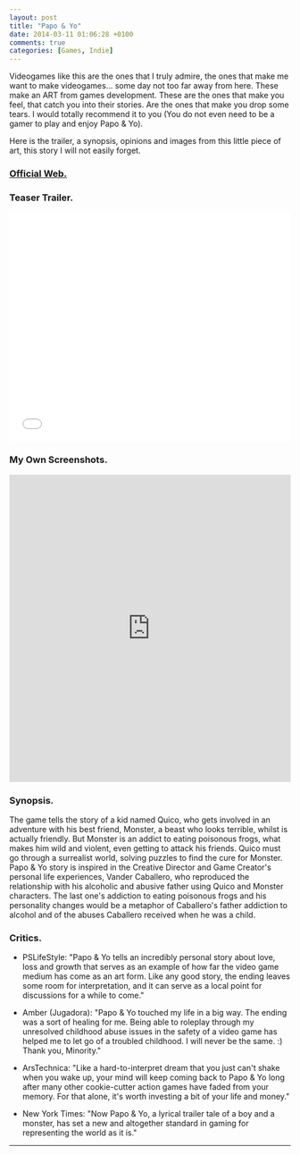 ```yaml
---
layout: post
title: "Papo & Yo"
date: 2014-03-11 01:06:28 +0100
comments: true
categories: [Games, Indie]
---
```


Videogames like this are the ones that I truly admire, the ones that make me want to make videogames... some day not too far away from here. These make an ART from games development. These are the ones that make you feel, that catch you into their stories. Are the ones that make you drop some tears.
I would totally recommend it to you (You do not even need to be a gamer to play and enjoy Papo & Yo).

Here is the trailer, a synopsis, opinions and images from this little piece of art, this story I will not easily forget.

### [Official Web.](http://www.weareminority.com/papo-yo/)

### Teaser Trailer.

<iframe src="//www.youtube.com/embed/Rn23bgfj_f4?hl=hu_HU&hd=1&vq=hd720&rel=0&showinfo=0&modestbranding=0&autohide=1&showsearch=0&version=3&fs=1&iv_load_policy=3" width="100%" height="410" frameborder="0" allowfullscreen></iframe>

### My Own Screenshots.

<iframe class="imgur-album" width="100%" height="550" frameborder="0" src="http://imgur.com/a/73r5t/embed"></iframe><br>

### Synopsis.

The game tells the story of a kid named Quico, who gets involved in an adventure with his best friend, Monster, a beast who looks terrible, whilst is actually friendly. But Monster is an addict to eating poisonous frogs, what makes him wild and violent, even getting to attack his friends. Quico must go through a surrealist world, solving puzzles to find the cure for Monster. Papo & Yo story is inspired in the Creative Director and Game Creator's personal life experiences, Vander Caballero, who reproduced the relationship with his alcoholic and abusive father using Quico and Monster characters. The last one's addiction to eating poisonous frogs and his personality changes would be a metaphor of Caballero's father addiction to alcohol and of the abuses Caballero received when he was a child.

### Critics.

- PSLifeStyle: "Papo & Yo tells an incredibly personal story about love, loss and growth that serves as an example of how far the video game medium has come as an art form. Like any good story, the ending leaves some room for interpretation, and it can serve as a local point for discussions for a while to come."

- Amber (Jugadora): "Papo & Yo touched my life in a big way. The ending was a sort of healing for me. Being able to roleplay through my unresolved childhood abuse issues in the safety of a video game has helped me to let go of a troubled childhood. I will never be the same. :) Thank you, Minority."

- ArsTechnica: "Like a hard-to-interpret dream that you just can't shake when you wake up, your mind will keep coming back to Papo & Yo long after many other cookie-cutter action games have faded from your memory. For that alone, it's worth investing a bit of your life and money."

- New York Times: "Now Papo & Yo, a lyrical trailer tale of a boy and a monster, has set a new and altogether standard in gaming for representing the world as it is."

---
